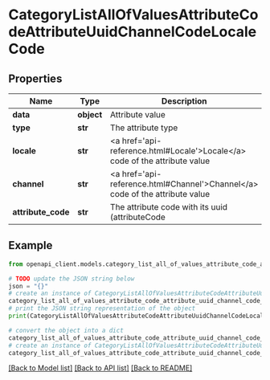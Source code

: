 # CategoryListAllOfValuesAttributeCodeAttributeUuidChannelCodeLocaleCode


## Properties

Name | Type | Description | Notes
------------ | ------------- | ------------- | -------------
**data** | **object** | Attribute value | [optional] 
**type** | **str** | The attribute type | [optional] 
**locale** | **str** | &lt;a href&#x3D;&#39;api-reference.html#Locale&#39;&gt;Locale&lt;/a&gt; code of the attribute value | [optional] 
**channel** | **str** | &lt;a href&#x3D;&#39;api-reference.html#Channel&#39;&gt;Channel&lt;/a&gt; code of the attribute value | [optional] 
**attribute_code** | **str** | The attribute code with its uuid (attributeCode|attributeUuid) | [optional] 

## Example

```python
from openapi_client.models.category_list_all_of_values_attribute_code_attribute_uuid_channel_code_locale_code import CategoryListAllOfValuesAttributeCodeAttributeUuidChannelCodeLocaleCode

# TODO update the JSON string below
json = "{}"
# create an instance of CategoryListAllOfValuesAttributeCodeAttributeUuidChannelCodeLocaleCode from a JSON string
category_list_all_of_values_attribute_code_attribute_uuid_channel_code_locale_code_instance = CategoryListAllOfValuesAttributeCodeAttributeUuidChannelCodeLocaleCode.from_json(json)
# print the JSON string representation of the object
print(CategoryListAllOfValuesAttributeCodeAttributeUuidChannelCodeLocaleCode.to_json())

# convert the object into a dict
category_list_all_of_values_attribute_code_attribute_uuid_channel_code_locale_code_dict = category_list_all_of_values_attribute_code_attribute_uuid_channel_code_locale_code_instance.to_dict()
# create an instance of CategoryListAllOfValuesAttributeCodeAttributeUuidChannelCodeLocaleCode from a dict
category_list_all_of_values_attribute_code_attribute_uuid_channel_code_locale_code_from_dict = CategoryListAllOfValuesAttributeCodeAttributeUuidChannelCodeLocaleCode.from_dict(category_list_all_of_values_attribute_code_attribute_uuid_channel_code_locale_code_dict)
```
[[Back to Model list]](../README.md#documentation-for-models) [[Back to API list]](../README.md#documentation-for-api-endpoints) [[Back to README]](../README.md)


